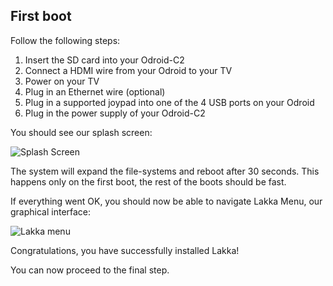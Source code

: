 ## First boot

Follow the following steps:

1.  Insert the SD card into your Odroid-C2
2.  Connect a HDMI wire from your Odroid to your TV
3.  Power on your TV
4.  Plug in an Ethernet wire (optional)
5.  Plug in a supported joypad into one of the 4 USB ports on your Odroid
6.  Plug in the power supply of your Odroid-C2

You should see our splash screen:

![Splash Screen](/images/splash.png)

The system will expand the file-systems and reboot after 30 seconds. This happens only on the first boot, the rest of the boots should be fast.

If everything went OK, you should now be able to navigate Lakka Menu, our graphical interface:

![Lakka menu](/images/lakkamenu.png)

Congratulations, you have successfully installed Lakka!

You can now proceed to the final step.
